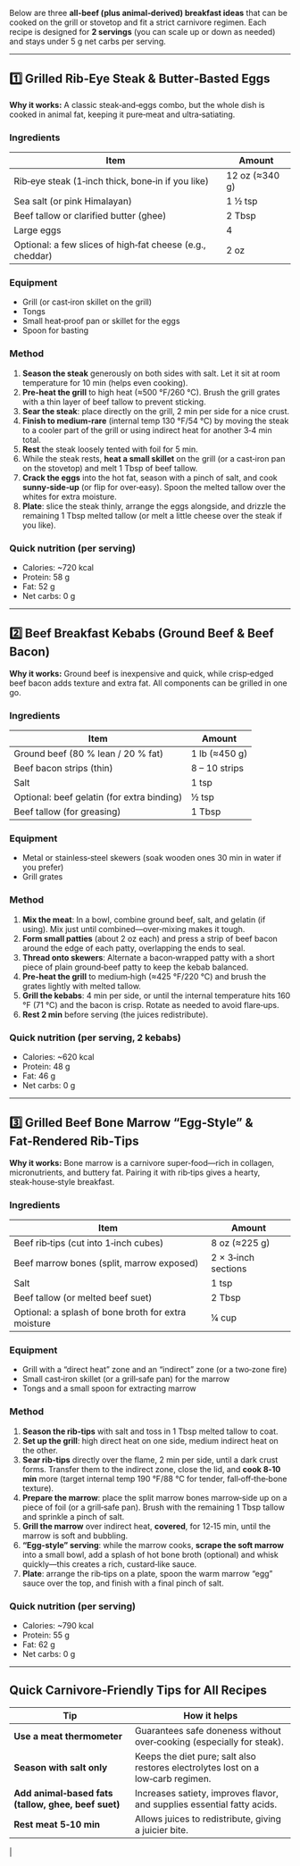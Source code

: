 Below are three **all‑beef (plus animal‑derived) breakfast ideas** that can be cooked on the grill or stovetop and fit a strict carnivore regimen.
Each recipe is designed for **2 servings** (you can scale up or down as needed) and stays under 5 g net carbs per serving.

---

## 1️⃣ Grilled Rib‑Eye Steak & Butter‑Basted Eggs

**Why it works:**
A classic steak‑and‑eggs combo, but the whole dish is cooked in animal fat, keeping it pure‑meat and ultra‑satiating.

### Ingredients
| Item | Amount |
|------|--------|
| Rib‑eye steak (1‑inch thick, bone‑in if you like) | 12 oz (≈340 g) |
| Sea salt (or pink Himalayan) | 1 ½ tsp |
| Beef tallow or clarified butter (ghee) | 2 Tbsp |
| Large eggs | 4 |
| Optional: a few slices of high‑fat cheese (e.g., cheddar) | 2 oz |

### Equipment
* Grill (or cast‑iron skillet on the grill)
* Tongs
* Small heat‑proof pan or skillet for the eggs
* Spoon for basting

### Method
1. **Season the steak** generously on both sides with salt. Let it sit at room temperature for 10 min (helps even cooking).
2. **Pre‑heat the grill** to high heat (≈500 °F/260 °C). Brush the grill grates with a thin layer of beef tallow to prevent sticking.
3. **Sear the steak**: place directly on the grill, 2 min per side for a nice crust.
4. **Finish to medium‑rare** (internal temp 130 °F/54 °C) by moving the steak to a cooler part of the grill or using indirect heat for another 3‑4 min total.
5. **Rest** the steak loosely tented with foil for 5 min.
6. While the steak rests, **heat a small skillet** on the grill (or a cast‑iron pan on the stovetop) and melt 1 Tbsp of beef tallow.
7. **Crack the eggs** into the hot fat, season with a pinch of salt, and cook **sunny‑side‑up** (or flip for over‑easy). Spoon the melted tallow over the whites for extra moisture.
8. **Plate**: slice the steak thinly, arrange the eggs alongside, and drizzle the remaining 1 Tbsp melted tallow (or melt a little cheese over the steak if you like).

### Quick nutrition (per serving)
- Calories: ~720 kcal
- Protein: 58 g
- Fat: 52 g
- Net carbs: 0 g

---

## 2️⃣ Beef Breakfast Kebabs (Ground Beef & Beef Bacon)

**Why it works:**
Ground beef is inexpensive and quick, while crisp‑edged beef bacon adds texture and extra fat. All components can be grilled in one go.

### Ingredients
| Item | Amount |
|------|--------|
| Ground beef (80 % lean / 20 % fat) | 1 lb (≈450 g) |
| Beef bacon strips (thin) | 8 – 10 strips |
| Salt | 1 tsp |
| Optional: beef gelatin (for extra binding) | ½ tsp |
| Beef tallow (for greasing) | 1 Tbsp |

### Equipment
* Metal or stainless‑steel skewers (soak wooden ones 30 min in water if you prefer)
* Grill grates

### Method
1. **Mix the meat**: In a bowl, combine ground beef, salt, and gelatin (if using). Mix just until combined—over‑mixing makes it tough.
2. **Form small patties** (about 2 oz each) and press a strip of beef bacon around the edge of each patty, overlapping the ends to seal.
3. **Thread onto skewers**: Alternate a bacon‑wrapped patty with a short piece of plain ground‑beef patty to keep the kebab balanced.
4. **Pre‑heat the grill** to medium‑high (≈425 °F/220 °C) and brush the grates lightly with melted tallow.
5. **Grill the kebabs**: 4 min per side, or until the internal temperature hits 160 °F (71 °C) and the bacon is crisp. Rotate as needed to avoid flare‑ups.
6. **Rest 2 min** before serving (the juices redistribute).

### Quick nutrition (per serving, 2 kebabs)
- Calories: ~620 kcal
- Protein: 48 g
- Fat: 46 g
- Net carbs: 0 g

---

## 3️⃣ Grilled Beef Bone Marrow “Egg‑Style” & Fat‑Rendered Rib‑Tips

**Why it works:**
Bone marrow is a carnivore super‑food—rich in collagen, micronutrients, and buttery fat. Pairing it with rib‑tips gives a hearty, steak‑house‑style breakfast.

### Ingredients
| Item | Amount |
|------|--------|
| Beef rib‑tips (cut into 1‑inch cubes) | 8 oz (≈225 g) |
| Beef marrow bones (split, marrow exposed) | 2 × 3‑inch sections |
| Salt | 1 tsp |
| Beef tallow (or melted beef suet) | 2 Tbsp |
| Optional: a splash of bone broth for extra moisture | ¼ cup |

### Equipment
* Grill with a “direct heat” zone and an “indirect” zone (or a two‑zone fire)
* Small cast‑iron skillet (or a grill‑safe pan) for the marrow
* Tongs and a small spoon for extracting marrow

### Method
1. **Season the rib‑tips** with salt and toss in 1 Tbsp melted tallow to coat.
2. **Set up the grill**: high direct heat on one side, medium indirect heat on the other.
3. **Sear rib‑tips** directly over the flame, 2 min per side, until a dark crust forms. Transfer them to the indirect zone, close the lid, and **cook 8‑10 min** more (target internal temp 190 °F/88 °C for tender, fall‑off‑the‑bone texture).
4. **Prepare the marrow**: place the split marrow bones marrow‑side up on a piece of foil (or a grill‑safe pan). Brush with the remaining 1 Tbsp tallow and sprinkle a pinch of salt.
5. **Grill the marrow** over indirect heat, **covered**, for 12‑15 min, until the marrow is soft and bubbling.
6. **“Egg‑style” serving**: while the marrow cooks, **scrape the soft marrow** into a small bowl, add a splash of hot bone broth (optional) and whisk quickly—this creates a rich, custard‑like sauce.
7. **Plate**: arrange the rib‑tips on a plate, spoon the warm marrow “egg” sauce over the top, and finish with a final pinch of salt.

### Quick nutrition (per serving)
- Calories: ~790 kcal
- Protein: 55 g
- Fat: 62 g
- Net carbs: 0 g

---

## Quick Carnivore‑Friendly Tips for All Recipes

| Tip | How it helps |
|-----|--------------|
| **Use a meat thermometer** | Guarantees safe doneness without over‑cooking (especially for steak). |
| **Season with salt only** | Keeps the diet pure; salt also restores electrolytes lost on a low‑carb regimen. |
| **Add animal‑based fats (tallow, ghee, beef suet)** | Increases satiety, improves flavor, and supplies essential fatty acids. |
| **Rest meat 5‑10 min** | Allows juices to redistribute, giving a juicier bite. |
|